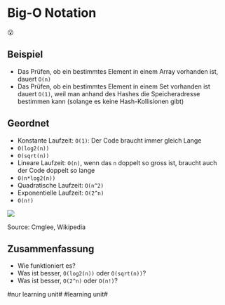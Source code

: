 # Big-O Notation
😮

## Beispiel

- Das Prüfen, ob ein bestimmtes Element in einem Array vorhanden ist, dauert `O(n)`
- Das Prüfen, ob ein bestimmtes Element in einem Set vorhanden ist dauert `O(1)`, weil man anhand des Hashes die Speicheradresse bestimmen kann (solange es keine Hash-Kollisionen gibt)

## Geordnet

- Konstante Laufzeit: `O(1)`: Der Code braucht immer gleich Lange
- `O(log2(n))`
- `O(sqrt(n))`
- Lineare Laufzeit: `O(n)`, wenn das `n` doppelt so gross ist, braucht auch der Code doppelt so lange
- `O(n*log2(n))`
- Quadratische Laufzeit: `O(n^2)`
- Exponentielle Laufzeit: `O(2^n)`
- `O(n!)`

![][image-1]

Source: Cmglee, Wikipedia

## Zusammenfassung
- Wie funktioniert es?
- Was ist besser, `O(log2(n))` oder `O(sqrt(n))`?
- Was ist besser, `O(2^n)` oder `O(n!)`?

[image-1]:	assets/2560px-Comparison_computational_complexity.svg.png

#nur learning unit# #learning unit#